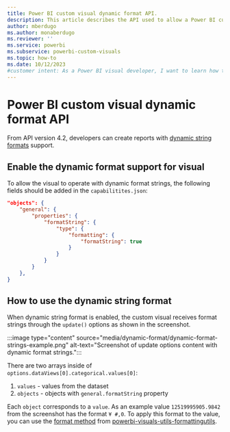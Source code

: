 ```yaml
---
title: Power BI custom visual dynamic format API.
description: This article describes the API used to allow a Power BI custom visual process value with dynamic format strings.
author: mberdugo
ms.author: monaberdugo
ms.reviewer: ''
ms.service: powerbi
ms.subservice: powerbi-custom-visuals
ms.topic: how-to
ms.date: 10/12/2023
#customer intent: As a Power BI visual developer, I want to learn how to use dynamic format strings in my custom visual so that I can process values with dynamic formatting.
---
```


# Power BI custom visual dynamic format API

From API version 4.2, developers can create reports with [dynamic string formats](../../create-reports/desktop-dynamic-format-strings.md) support.

## Enable the dynamic format support for visual

To allow the visual to operate with dynamic format strings, the following fields should be added in the `capabilitites.json`:

```json
"objects": {
    "general": {
        "properties": {
            "formatString": {
                "type": {
                    "formatting": {
                        "formatString": true
                    }
                }
            }
        }
    },
}
```

## How to use the dynamic string format

When dynamic string format is enabled, the custom visual receives format strings through the `update()` options as shown in the screenshot. 

:::image type="content" source="media/dynamic-format/dynamic-format-strings-example.png" alt-text="Screenshot of update options content with dynamic format strings.":::

There are two arrays inside of `options.dataViews[0].categorical.values[0]`:
1. `values` - values from the dataset
2. `objects` - objects with `general.formatString` property

Each `object` corresponds to a `value`. As an example value `12519995905.9842` from the screenshot has the format `¥ #,0`.
To apply this format to the value, you can use the [format method](./utils-formatting.md#format) from [powerbi-visuals-utils-formattingutils](./utils-formatting.md).
